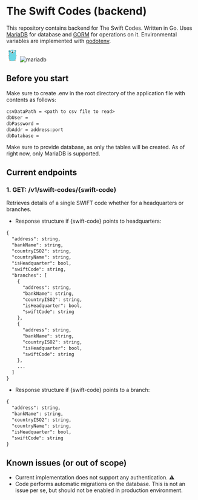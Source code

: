 # The Swift Codes (backend)

This repository contains backend for The Swift Codes.
Written in Go. Uses [MariaDB](https://github.com/mariadb) for database and [GORM](https://gorm.io/) for operations on
it.
Environmental variables are implemented with [godotenv](https://github.com/joho/godotenv).

<img src="https://raw.githubusercontent.com/devicons/devicon/master/icons/go/go-original.svg" alt="go" width="32" height="32"/> <img src="https://www.vectorlogo.zone/logos/mariadb/mariadb-icon.svg" alt="mariadb" width="32" height="32"/>

## Before you start

Make sure to create .env in the root directory of the application file with contents as follows:

```
csvDataPath = <path to csv file to read>
dbUser =
dbPassword =
dbAddr = address:port
dbDatabase =
```

Make sure to provide database, as only the tables will be created. As of right now, only MariaDB is supported.

## Current endpoints

### 1. GET: /v1/swift-codes/{swift-code}

Retrieves details of a single SWIFT code whether for a headquarters or
branches.

- Response structure if {swift-code} points to headquarters:

```
{
  "address": string,
  "bankName": string,
  "countryISO2": string,
  "countryName": string,
  "isHeadquarter": bool,
  "swiftCode": string,
  "branches": [
    {
      "address": string,
      "bankName": string,
      "countryISO2": string,
      "isHeadquarter": bool,
      "swiftCode": string
    },
    {
      "address": string,
      "bankName": string,
      "countryISO2": string,
      "isHeadquarter": bool,
      "swiftCode": string
    },
    ...
  ]
}
```

- Response structure if {swift-code} points to a branch:

```
{
  "address": string,
  "bankName": string,
  "countryISO2": string,
  "countryName": string,
  "isHeadquarter": bool,
  "swiftCode": string
}
```

## Known issues (or out of scope)

- Current implementation does not support any authentication. ⚠️
- Code performs automatic migrations on the database. This is not an issue per se, but should not be enabled in
  production environment.
